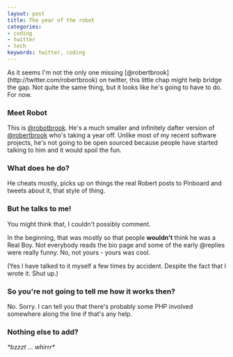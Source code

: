 ```yaml
---
layout: post
title: The year of the robot
categories: 
- coding
- twitter
- tech
keywords: twitter, coding
---
```


<div markdown="1" class="intro">
  As it seems I'm not the only one missing [@robertbrook](http://twitter.com/robertbrook) on twitter, this little chap might help bridge the gap. Not quite the same thing, but it looks like he's going to have to do. For now.
</div>

### Meet Robot

This is [@robotbrook](http://twitter.com/robotbrook). He's a much smaller and infinitely dafter version of [@robertbrook](http://twitter.com/robertbrook) who's taking a year off. Unlike most of my recent software projects, he's not going to be open sourced because people have started talking to him and it would spoil the fun.

### What does he do?

He cheats mostly, picks up on things the real Robert posts to Pinboard and tweets about it, that style of thing.

### But he talks to me!

You might think that, I couldn't possibly comment.

In the beginning, that was mostly so that people **wouldn't** think he was a Real Boy. Not everybody reads the bio page and some of the early @replies were really funny. No, not yours - yours was cool.

(Yes I have talked to it myself a few times by accident. Despite the fact that I wrote it. Shut up.)

### So you're not going to tell me how it works then?

No. Sorry. I can tell you that there's probably some PHP involved somewhere along the line if that's any help.

### Nothing else to add?

*\*bzzzt ... whirrr\**